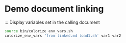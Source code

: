 # Demo document linking

::: Display variables set in the calling document
```bash :show_vars
source bin/colorize_env_vars.sh
colorize_env_vars 'from linked.md load1.sh' var1 var2
```
